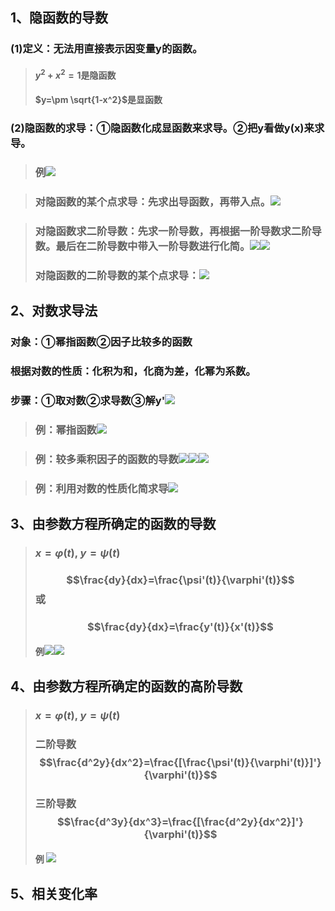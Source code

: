 ## 1、隐函数的导数
### (1)定义：无法用直接表示因变量y的函数。
> #### $y^2 + x^2=1$是隐函数
> #### $y=\pm \sqrt{1-x^2}$是显函数

### (2)隐函数的求导：①隐函数化成显函数来求导。②把y看做y(x)来求导。
> ### 例![](assets/markdown-img-paste-20180326103225613.png)

> ### 对隐函数的某个点求导：先求出导函数，再带入点。![](assets/markdown-img-paste-20180326103438832.png)

> ### 对隐函数求二阶导数：先求一阶导数，再根据一阶导数求二阶导数。最后在二阶导数中带入一阶导数进行化简。![](assets/markdown-img-paste-20180326103741927.png)![](assets/markdown-img-paste-20180326103758588.png)
> ### 对隐函数的二阶导数的某个点求导：![](assets/markdown-img-paste-20180326104237467.png)

## 2、对数求导法
### 对象：①幂指函数②因子比较多的函数
### 根据对数的性质：化积为和，化商为差，化幂为系数。
### 步骤：①取对数②求导数③解y'![](assets/markdown-img-paste-20180326110307462.png)

> ### 例：幂指函数![](assets/markdown-img-paste-2018032611035889.png)

> ### 例：较多乘积因子的函数的导数![](assets/markdown-img-paste-20180326110455440.png)![](assets/markdown-img-paste-20180326110517163.png)![](assets/markdown-img-paste-20180326110533151.png)

> ### 例：利用对数的性质化简求导![](assets/markdown-img-paste-20180326110613489.png)

## 3、由参数方程所确定的函数的导数
> ### $x =\varphi(t)$, $y= \psi(t)$
> ### $$\frac{dy}{dx}=\frac{\psi'(t)}{\varphi'(t)}$$或 
> ### $$\frac{dy}{dx}=\frac{y'(t)}{x'(t)}$$
> #### 例![](assets/markdown-img-paste-20180326194054858.png)![](assets/markdown-img-paste-20180326194107944.png)

## 4、由参数方程所确定的函数的高阶导数
> ### $x =\varphi(t)$, $y= \psi(t)$
> ### 二阶导数$$\frac{d^2y}{dx^2}=\frac{[\frac{\psi'(t)}{\varphi'(t)}]'}{\varphi'(t)}$$
> ### 三阶导数$$\frac{d^3y}{dx^3}=\frac{[\frac{d^2y}{dx^2}]'}{\varphi'(t)}$$
> #### 例 ![](assets/markdown-img-paste-20180326201336345.png)

## 5、相关变化率
